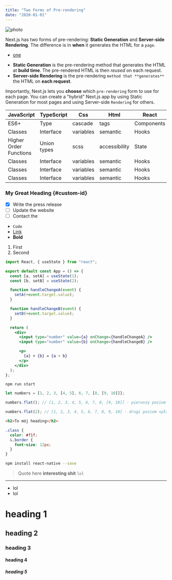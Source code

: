 ```yaml
---
title: "Two Forms of Pre-rendering"
date: "2020-01-01"
---
```


![photo](https://www.frontlive.pl/static/aa66614154687f50a9298fa798cccb73/4d3f1/readme.png)

Next.js has two forms of pre-rendering: **Static Generation** and **Server-side Rendering**. The difference is in **when** it generates the HTML for a `page`.

- [one](#heading-1)

* **Static Generation** is the pre-rendering method that generates the HTML at **build time**. The pre-rendered HTML is then _reused_ on each request.
* **Server-side Rendering** is the pre-rendering `method that **generates**` the HTML on **each request**.

Importantly, Next.js lets you **choose** which `pre-rendering` form to use for each page. You can create a "hybrid" Next.js app by using Static Generation for most pages and using Server-side `Rendering` for others.

| JavaScript             | TypeScript  | Css       | Html          | React      |
| ---------------------- | ----------- | --------- | ------------- | ---------- |
| ES6+                   | Type        | cascade   | tags          | Components |
| Classes                | Interface   | variables | semantic      | Hooks      |
| Higher Order Functions | Union types | scss      | accessibility | State      |
| Classes                | Interface   | variables | semantic      | Hooks      |
| Classes                | Interface   | variables | semantic      | Hooks      |
| Classes                | Interface   | variables | semantic      | Hooks      |

### My Great Heading {#custom-id}

- [x] Write the press release
- [ ] Update the website
- [ ] Contact the

* `Code`
* [Link](#heading)
* **Bold**

1. First
2. Second

```jsx
import React, { useState } from "react";

export default const App = () => {
  const [a, setA] = useState(1);
  const [b, setB] = useState(2);

  function handleChangeA(event) {
    setA(+event.target.value);
  }

  function handleChangeB(event) {
    setB(+event.target.value);
  }

  return (
    <div>
      <input type="number" value={a} onChange={handleChangeA} />
      <input type="number" value={b} onChange={handleChangeB} />

      <p>
        {a} + {b} = {a + b}
      </p>
    </div>
  );
};
```

```terminal
npm run start
```

```js
let numbers = [1, 2, 3, [4, 5], 6, 7, [8, [9, 10]]];

numbers.flat(); // [1, 2, 3, 4, 5, 6, 7, 8, [9, 10]] - pierwszy poziom spłaszczenia

numbers.flat(2); // [1, 2, 3, 4, 5, 6, 7, 8, 9, 10] - drugi poziom spłaszczenia
```

```html
<h2>To mój heading</h2>
```

```scss
.class {
  color: #f1f;
  &.border {
    font-size: 12px;
  }
}
```

```bash
npm install react-native --save
```

> Quote here **interesting shit** `lol`

---

- lol
- lol

# heading 1

## heading 2

### heading 3

#### heading 4

##### heading 5
